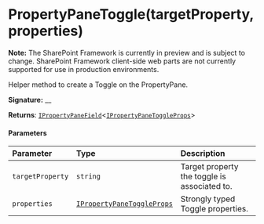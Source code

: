 # PropertyPaneToggle(targetProperty,properties)
**Note:** The SharePoint Framework is currently in preview and is subject to change. SharePoint Framework client-side web parts are not currently supported for use in production environments.



Helper method to create a Toggle on the PropertyPane.

**Signature:** __

**Returns**: [`IPropertyPaneField`](../../sp-webpart-base.api/interface/ipropertypanefield.md)<[`IPropertyPaneToggleProps`](../../sp-webpart-base.api/interface/ipropertypanetoggleprops.md)>





#### Parameters


| Parameter	   | Type    | Description |
|:-------------|:---------------|:------------|
| `targetProperty`    | `string` | Target property the toggle is associated to. |
| `properties`    | [`IPropertyPaneToggleProps`](../../sp-webpart-base.api/interface/ipropertypanetoggleprops.md) | Strongly typed Toggle properties. |


